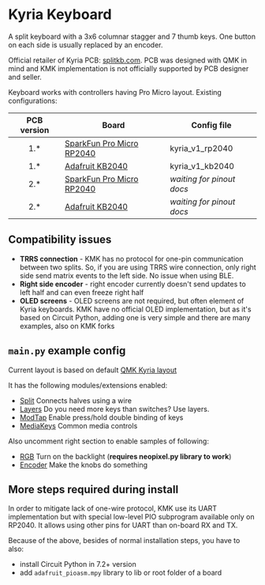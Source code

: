 # Kyria Keyboard

A split keyboard with a 3x6 columnar stagger and 7 thumb keys. One button on each side is usually replaced by an
encoder.

Official retailer of Kyria PCB: [splitkb.com](https://splitkb.com/collections/keyboard-kits/products/kyria-pcb-kit). PCB
was designed with QMK in mind and KMK implementation is not officially supported by PCB designer and seller.

Keyboard works with controllers having Pro Micro layout. Existing configurations:

| PCB version | Board                                                                | Config file               |
|:-----------:|----------------------------------------------------------------------|---------------------------|
|     1.*     | [SparkFun Pro Micro RP2040](https://www.sparkfun.com/products/18288) | kyria_v1_rp2040           |
|     1.*     | [Adafruit KB2040](https://www.adafruit.com/product/5302)             | kyria_v1_kb2040           |
|     2.*     | [SparkFun Pro Micro RP2040](https://www.sparkfun.com/products/18288) | _waiting for pinout docs_ |
|     2.*     | [Adafruit KB2040](https://www.adafruit.com/product/5302)             | _waiting for pinout docs_ |

## Compatibility issues

- **TRRS connection** - KMK has no protocol for one-pin communication between two splits. So, if you are using TRRS wire
  connection, only right side send matrix events to the left side. No issue when using BLE.
- **Right side encoder** - right encoder currently doesn't send updates to left half and can even freeze right half
- **OLED screens** - OLED screens are not required, but often element of Kyria keyboards. KMK have no official OLED
  implementation, but as it's based on Circuit Python, adding one is very simple and there are many examples, also on
  KMK forks

## `main.py` example config

Current layout is based on default [QMK Kyria layout](https://config.qmk.fm/#/splitkb/kyria/rev1/LAYOUT)

It has the following modules/extensions enabled:

- [Split](/docs/split_keyboards.md) Connects halves using a wire
- [Layers](/docs/layers.md) Do you need more keys than switches? Use
  layers.
- [ModTap](/docs/modtap.md) Enable press/hold double binding of keys
- [MediaKeys](/docs/media_keys.md) Common media controls

Also uncomment right section to enable samples of following:

- [RGB](/docs/rgb.md) Turn on the backlight (**requires neopixel.py
  library to work**)
- [Encoder](docs/encoder.md) Make the knobs do something

## More steps required during install

In order to mitigate lack of one-wire protocol, KMK use its UART implementation but with special low-level PIO
subprogram available only on RP2040. It allows using other pins for UART than on-board RX and TX.

Because of the above, besides of normal installation steps, you have to also:

- install Circuit Python in 7.2+ version
- add `adafruit_pioasm.mpy` library to lib or root folder of a board
